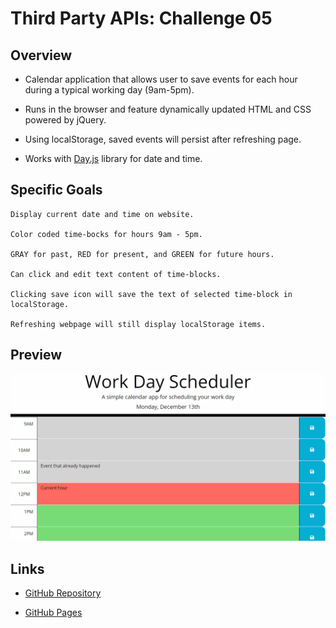# Third Party APIs: Challenge 05

## Overview

* Calendar application that allows user to save events for each hour during a typical working day (9am-5pm). 

* Runs in the browser and feature dynamically updated HTML and CSS powered by jQuery.

* Using localStorage, saved events will persist after refreshing page.

* Works with [Day.js](https://day.js.org/en/) library for date and time.


## Specific Goals
```
Display current date and time on website.

Color coded time-bocks for hours 9am - 5pm.

GRAY for past, RED for present, and GREEN for future hours.

Can click and edit text content of time-blocks.

Clicking save icon will save the text of selected time-block in localStorage.

Refreshing webpage will still display localStorage items.
```

## Preview

![Preview](./Assets/img/05-third-party-apis-homework-demo.gif)

## Links
* [GitHub Repository](https://github.com/seanwsutter/05-thirdparty-api)

* [GitHub Pages](https://seanwsutter.github.io/05-thirdparty-api/)
